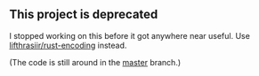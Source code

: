 This project is deprecated
--------------------------

I stopped working on this before it got anywhere near useful.
Use [lifthrasiir/rust-encoding](https://github.com/lifthrasiir/rust-encoding) instead.

(The code is still around in the
[master](https://github.com/SimonSapin/rust-webencodings/tree/master) branch.)
